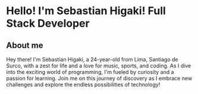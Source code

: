 # Hello! I'm Sebastian Higaki! Full Stack Developer
## About me
Hey there! I'm Sebastian Higaki, a 24-year-old from Lima, Santiago de Surco, with a zest for life and a love for music, sports, and coding. As I dive into the exciting world of programming, I'm fueled by curiosity and a passion for learning. Join me on this journey of discovery as I embrace new challenges and explore the endless possibilities of technology!
